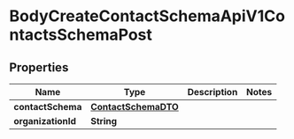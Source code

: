 

# BodyCreateContactSchemaApiV1ContactsSchemaPost


## Properties

| Name | Type | Description | Notes |
|------------ | ------------- | ------------- | -------------|
|**contactSchema** | [**ContactSchemaDTO**](ContactSchemaDTO.md) |  |  |
|**organizationId** | **String** |  |  |



